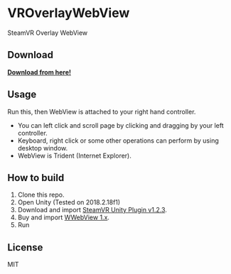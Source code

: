 # VROverlayWebView
SteamVR Overlay WebView

## Download

**[Download from here!](https://github.com/Narazaka/VROverlayWebView/releases)**

## Usage

Run this, then WebView is attached to your right hand controller.

- You can left click and scroll page by clicking and dragging by your left controller.
- Keyboard, right click or some other operations can perform by using desktop window.
- WebView is Trident (Internet Explorer).

## How to build

1. Clone this repo.  
2. Open Unity (Tested on 2018.2.18f1)  
3. Download and import [SteamVR Unity Plugin v1.2.3](https://github.com/ValveSoftware/steamvr_unity_plugin/releases/tag/1.2.3).
4. Buy and import [WWebView 1.x](https://assetstore.unity.com/packages/tools/network/wwebview-97395).
5. Run

## License

MIT
